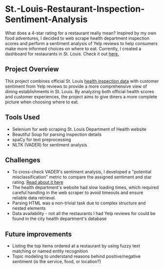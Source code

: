 # St.-Louis-Restaurant-Inspection-Sentiment-Analysis
What does a 4-star rating for a restaurant really mean? Inspired by my own food adventures, I decided to web scrape health department inspection scores and perform a sentiment analysis of Yelp reviews to help consumers make more informed choices on where to eat. Currently, I created a dashboard for restaurants in St. Louis. Check it out [here.](https://public.tableau.com/app/profile/satya.munugoti/viz/St_LouisRestaurants_17368002838420/DashboardSt_Louis)

## Project Overview
This project combines official St. Louis [health inspection data](https://www.healthspace.com/StLouis-MO/) with customer sentiment from Yelp reviews to provide a more comprehensive view of dining establishments in St. Louis. By analyzing both official health scores and customer experiences, the project aims to give diners a more complete picture when choosing where to eat.

## Tools Used
- Selenium for web scraping St. Louis Department of Health website
- Beautiful Soup for parsing inspection details
- spaCy for text preprocessing
- NLTK (VADER) for sentiment analysis

## Challenges
- To cross-check VADER's sentiment analysis, I developed a "potential misclassification" metric to compare the assigned sentiment and star rating. [Read about it here](https://docs.google.com/presentation/d/1rh43a-PXiLCaoP4A_SVqx3LXD3wpGoNoKUsV298h7fg/edit?rm=minimal#slide=id.g30b735bcce2_5_77)
- The health department's website had slow loading times, which required careful handling in the web scraper to avoid timeouts and ensure reliable data retrieval.
- Parsing HTML was a non-trivial task due to complex structure and nested elements
- Data availability - not all the restaurants I had Yelp reviews for could be found in the city health department's database

## Future improvements
- Listing the top items ordered at a restaurant by using fuzzy text matching or named entity recognition
- Topic modeling to understand reasons behind positive/negative sentiment (is the service, food, or location?)





